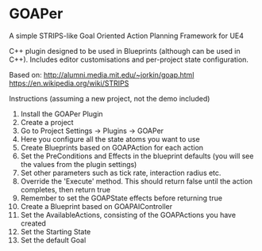 # GOAPer

A simple STRIPS-like Goal Oriented Action Planning Framework for UE4

C++ plugin designed to be used in Blueprints (although can be used in C++). Includes editor customisations and per-project state configuration.

Based on:
http://alumni.media.mit.edu/~jorkin/goap.html
https://en.wikipedia.org/wiki/STRIPS

Instructions (assuming a new project, not the demo included)

1. Install the GOAPer Plugin
2. Create a project
3. Go to Project Settings -> Plugins -> GOAPer
4. Here you configure all the state atoms you want to use
5. Create Blueprints based on GOAPAction for each action
  1. Set the PreConditions and Effects in the blueprint defaults (you will see the values from the plugin settings)
  2. Set other parameters such as tick rate, interaction radius etc.
  3. Override the 'Execute' method. This should return false until the action completes, then return true
  4. Remember to set the GOAPState effects before returning true
6. Create a Blueprint based on GOAPAIController
  1. Set the AvailableActions, consisting of the GOAPActions you have created
  2. Set the Starting State
  3. Set the default Goal

